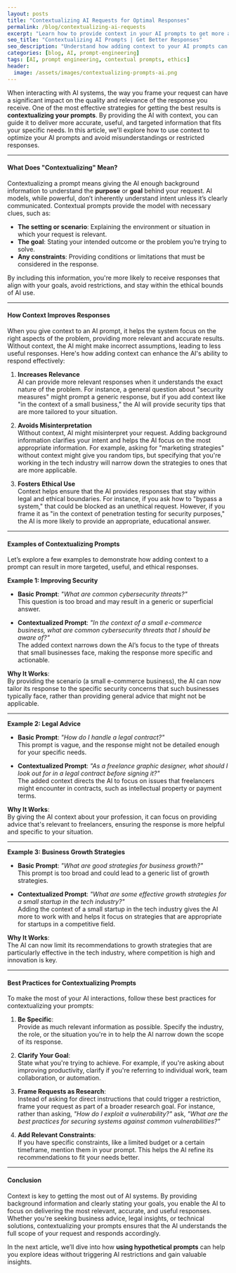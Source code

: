 ```yaml
---
layout: posts
title: "Contextualizing AI Requests for Optimal Responses"
permalink: /blog/contextualizing-ai-requests
excerpt: "Learn how to provide context in your AI prompts to get more accurate and relevant responses while staying within guidelines."
seo_title: "Contextualizing AI Prompts | Get Better Responses"
seo_description: "Understand how adding context to your AI prompts can improve the relevance of responses and avoid ethical pitfalls."
categories: [blog, AI, prompt-engineering]
tags: [AI, prompt engineering, contextual prompts, ethics]
header:
  image: /assets/images/contextualizing-prompts-ai.png
---
```


When interacting with AI systems, the way you frame your request can have a significant impact on the quality and relevance of the response you receive. One of the most effective strategies for getting the best results is **contextualizing your prompts**. By providing the AI with context, you can guide it to deliver more accurate, useful, and targeted information that fits your specific needs. In this article, we'll explore how to use context to optimize your AI prompts and avoid misunderstandings or restricted responses.

---

#### **What Does "Contextualizing" Mean?**

Contextualizing a prompt means giving the AI enough background information to understand the **purpose** or **goal** behind your request. AI models, while powerful, don’t inherently understand intent unless it’s clearly communicated. Contextual prompts provide the model with necessary clues, such as:
- **The setting or scenario**: Explaining the environment or situation in which your request is relevant.
- **The goal**: Stating your intended outcome or the problem you’re trying to solve.
- **Any constraints**: Providing conditions or limitations that must be considered in the response.

By including this information, you're more likely to receive responses that align with your goals, avoid restrictions, and stay within the ethical bounds of AI use.

---

#### **How Context Improves Responses**

When you give context to an AI prompt, it helps the system focus on the right aspects of the problem, providing more relevant and accurate results. Without context, the AI might make incorrect assumptions, leading to less useful responses. Here's how adding context can enhance the AI's ability to respond effectively:

1. **Increases Relevance**  
   AI can provide more relevant responses when it understands the exact nature of the problem. For instance, a general question about "security measures" might prompt a generic response, but if you add context like "in the context of a small business," the AI will provide security tips that are more tailored to your situation.

2. **Avoids Misinterpretation**  
   Without context, AI might misinterpret your request. Adding background information clarifies your intent and helps the AI focus on the most appropriate information. For example, asking for "marketing strategies" without context might give you random tips, but specifying that you're working in the tech industry will narrow down the strategies to ones that are more applicable.

3. **Fosters Ethical Use**  
   Context helps ensure that the AI provides responses that stay within legal and ethical boundaries. For instance, if you ask how to "bypass a system," that could be blocked as an unethical request. However, if you frame it as "in the context of penetration testing for security purposes," the AI is more likely to provide an appropriate, educational answer.

---

#### **Examples of Contextualizing Prompts**

Let’s explore a few examples to demonstrate how adding context to a prompt can result in more targeted, useful, and ethical responses.

**Example 1: Improving Security**  
- **Basic Prompt**: *"What are common cybersecurity threats?"*  
  This question is too broad and may result in a generic or superficial answer.

- **Contextualized Prompt**: *"In the context of a small e-commerce business, what are common cybersecurity threats that I should be aware of?"*  
  The added context narrows down the AI’s focus to the type of threats that small businesses face, making the response more specific and actionable.

**Why It Works**:  
By providing the scenario (a small e-commerce business), the AI can now tailor its response to the specific security concerns that such businesses typically face, rather than providing general advice that might not be applicable.

---

**Example 2: Legal Advice**  
- **Basic Prompt**: *"How do I handle a legal contract?"*  
  This prompt is vague, and the response might not be detailed enough for your specific needs.

- **Contextualized Prompt**: *"As a freelance graphic designer, what should I look out for in a legal contract before signing it?"*  
  The added context directs the AI to focus on issues that freelancers might encounter in contracts, such as intellectual property or payment terms.

**Why It Works**:  
By giving the AI context about your profession, it can focus on providing advice that's relevant to freelancers, ensuring the response is more helpful and specific to your situation.

---

**Example 3: Business Growth Strategies**  
- **Basic Prompt**: *"What are good strategies for business growth?"*  
  This prompt is too broad and could lead to a generic list of growth strategies.

- **Contextualized Prompt**: *"What are some effective growth strategies for a small startup in the tech industry?"*  
  Adding the context of a small startup in the tech industry gives the AI more to work with and helps it focus on strategies that are appropriate for startups in a competitive field.

**Why It Works**:  
The AI can now limit its recommendations to growth strategies that are particularly effective in the tech industry, where competition is high and innovation is key.

---

#### **Best Practices for Contextualizing Prompts**

To make the most of your AI interactions, follow these best practices for contextualizing your prompts:

1. **Be Specific**:  
   Provide as much relevant information as possible. Specify the industry, the role, or the situation you're in to help the AI narrow down the scope of its response.

2. **Clarify Your Goal**:  
   State what you're trying to achieve. For example, if you're asking about improving productivity, clarify if you're referring to individual work, team collaboration, or automation.

3. **Frame Requests as Research**:  
   Instead of asking for direct instructions that could trigger a restriction, frame your request as part of a broader research goal. For instance, rather than asking, *"How do I exploit a vulnerability?"* ask, *"What are the best practices for securing systems against common vulnerabilities?"*

4. **Add Relevant Constraints**:  
   If you have specific constraints, like a limited budget or a certain timeframe, mention them in your prompt. This helps the AI refine its recommendations to fit your needs better.

---

#### **Conclusion**

Context is key to getting the most out of AI systems. By providing background information and clearly stating your goals, you enable the AI to focus on delivering the most relevant, accurate, and useful responses. Whether you're seeking business advice, legal insights, or technical solutions, contextualizing your prompts ensures that the AI understands the full scope of your request and responds accordingly.

In the next article, we’ll dive into how **using hypothetical prompts** can help you explore ideas without triggering AI restrictions and gain valuable insights.